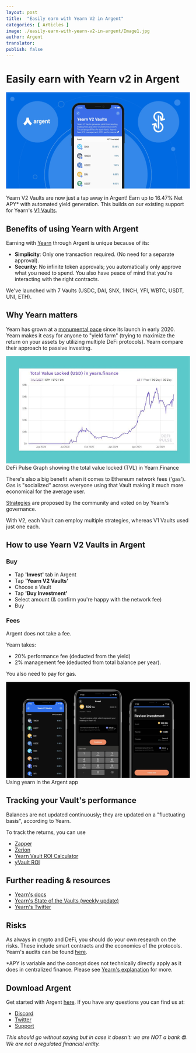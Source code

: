 ```yaml
---
layout: post
title:  "Easily earn with Yearn V2 in Argent"
categories: [ Articles ]
image: ./easily-earn-with-yearn-v2-in-argent/Image1.jpg
author: Argent
translator:
publish: false
---
```


# Easily earn with Yearn v2 in Argent

![](Image1.jpg)

Yearn V2 Vaults are now just a tap away in Argent! Earn up to 16.47% Net APY\* with automated yield generation. This builds on our existing support for Yearn's [V1 Vaults](https://www.argent.xyz/blog/yearn-vaults-in-argent/).

## **Benefits of using Yearn with Argent**

Earning with [Yearn](https://yearn.finance/vaults) through Argent is unique because of its:

- **Simplicity**: Only one transaction required. (No need for a separate approval).
- **Security**: No infinite token approvals; you automatically only approve what you need to spend. You also have peace of mind that you're interacting with the right contracts.

We've launched with 7 Vaults (USDC, DAI, SNX, 1INCH, YFI, WBTC, USDT, UNI, ETH).

## **Why Yearn matters**

Yearn has grown at a [monumental pace](https://defipulse.com/yearn.finance) since its launch in early 2020. Yearn makes it easy for anyone to "yield farm" (trying to maximize the return on your assets by utilizing multiple DeFi protocols). Yearn compare their approach to passive investing.

![](Image2.jpg)DeFi Pulse Graph showing the total value locked (TVL) in Yearn.Finance

There's also a big benefit when it comes to Ethereum network fees ('gas'). Gas is "socialized" across everyone using that Vault making it much more economical for the average user.

[Strategies](https://medium.com/yearn-state-of-the-vaults/the-vaults-at-yearn-9237905ffed3) are proposed by the community and voted on by Yearn's governance.

With V2, each Vault can employ multiple strategies, whereas V1 Vaults used just one each.

## **How to use Yearn V2 Vaults in Argent**

### **Buy**

- Tap **'Invest'** tab in Argent
- Tap **'Yearn V2 Vaults'**
- Choose a Vault
- Tap **'Buy Investment'**
- Select amount (& confirm you're happy with the network fee)
- Buy

### **Fees**

Argent does not take a fee.

Yearn takes:

- 20% performance fee (deducted from the yield)
- 2% management fee (deducted from total balance per year).

You also need to pay for gas.

![](Image3.jpg)
Using yearn in the Argent app

## **Tracking your Vault's performance**

Balances are not updated continuously; they are updated on a "fluctuating basis", according to Yearn.

To track the returns, you can use

- [Zapper](https://zapper.fi/)
- [Zerion](https://app.zerion.io/)
- [Yearn Vault ROI Calculator](https://yearn-roi.xyz/#/)
- [yVault ROI](https://yvault-roi.netlify.app/)

## **Further reading & resources**

- [Yearn's docs](https://docs.yearn.finance/)
- [Yearn's State of the Vaults (weekly update)](https://medium.com/yearn-state-of-the-vaults/the-vaults-at-yearn-9237905ffed3)
- [Yearn's Twitter](https://twitter.com/iearnfinance)

## **Risks**

As always in crypto and DeFi, you should do your own research on the risks. These include smart contracts and the economics of the protocols. Yearn's audits can be found [here](https://docs.yearn.finance/resources/audits).

\*APY is variable and the concept does not technically directly apply as it does in centralized finance. Please see [Yearn's explanation](https://docs.yearn.finance/resources/guides/how-to-understand-yvault-roi#roi-calculation) for more.

## **Download Argent**

Get started with Argent [here](https://argent.link/yearn-v2-post). If you have any questions you can find us at:

- [Discord](https://discord.com/invite/GWSyrHg)
- [Twitter](https://twitter.com/argentHQ)
- [Support](https://support.argent.xyz/hc/en-us)

_This should go without saying but in case it doesn't: we are NOT a bank _**🙄**_. We are not a regulated financial entity._
